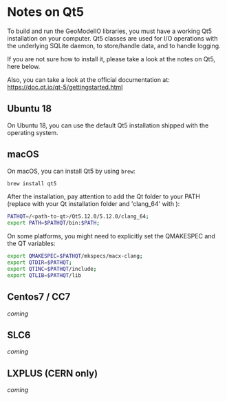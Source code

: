 
# Notes on Qt5

To build and run the GeoModelIO libraries, you must have a working Qt5 installation on your computer. Qt5 classes are used for I/O operations with the underlying SQLite daemon, to store/handle data, and to handle logging.

If you are not sure how to install it, please take a look at the notes on Qt5, here below.


Also, you can take a look at the official documentation at: <https://doc.qt.io/qt-5/gettingstarted.html>

## Ubuntu 18

On Ubuntu 18, you can use the default Qt5 installation shipped with the operating system.

## macOS

On macOS, you can install Qt5 by using `brew`:

```bash
brew install qt5
```

After the installation, pay attention to add the Qt folder to your PATH (replace <path-to-qt> with your Qt installation folder and 'clang_64' with ):

```bash
PATHQT=/<path-to-qt>/Qt5.12.0/5.12.0/clang_64;
export PATH=$PATHQT/bin:$PATH;
```

On some platforms, you might need to explicitly set the QMAKESPEC and the QT variables:

```bash
export QMAKESPEC=$PATHQT/mkspecs/macx-clang;
export QTDIR=$PATHQT;
export QTINC=$PATHQT/include;
export QTLIB=$PATHQT/lib
```

## Centos7 / CC7

*coming*

## SLC6

*coming*

## LXPLUS (CERN only)

*coming*
